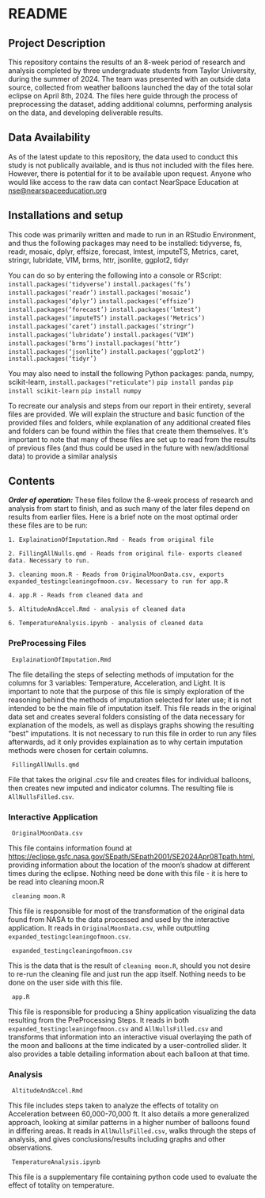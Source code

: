 # README

## Project Description
This repository contains the results of an 8-week period of research and analysis completed by three undergraduate students from Taylor University, during the summer of 2024. The team was presented with an outside data source, collected from weather balloons launched the day of the total solar eclipse on April 8th, 2024. The files here guide through the process of preprocessing the dataset, adding additional columns, performing analysis on the data, and developing deliverable results. 

## Data Availability
As of the latest update to this repository, the data used to conduct this study is not publically available, and is thus not included with the files here. However, there is potential for it to be available upon request. Anyone who would like access to the raw data can contact NearSpace Education at [nse@nearspaceeducation.org](mailto:nse@nearspaceeducation.org)

## Installations and setup
This code was primarily written and made to run in an RStudio Environment, and thus the following packages may need to be installed:
tidyverse, fs, readr, mosaic, dplyr, effsize, forecast, lmtest, imputeTS, Metrics, caret, stringr, lubridate, VIM, brms, httr, jsonlite, ggplot2, tidyr

You can do so by entering the following into a console or RScript:
`install.packages(‘tidyverse’)`
`install.packages(‘fs’)`
`install.packages(‘readr’)`
`install.packages(‘mosaic’)`
`install.packages(‘dplyr’)`
`install.packages(‘effsize’)`
`install.packages(‘forecast’)`
`install.packages(‘lmtest’)`
`install.packages(‘imputeTS’)`
`install.packages(‘Metrics’)`
`install.packages(‘caret’)`
`install.packages(‘stringr’)`
`install.packages(‘lubridate’)`
`install.packages(‘VIM’)`
`install.packages(‘brms’)`
`install.packages(‘httr’)`
`install.packages(‘jsonlite’)`
`install.packages(‘ggplot2’)`
`install.packages(‘tidyr’)`

You may also need to install the following Python packages: panda, numpy, scikit-learn, 
`install.packages("reticulate")`
`pip install pandas`
`pip install scikit-learn`
`pip install numpy`


To recreate our analysis and steps from our report in their entirety, several files are provided. We will explain the structure and basic function of the provided files and folders, while explanation of any additional created files and folders can be found within the files that create them themselves. It's important to note that many of these files are set up to read from the results of previous files (and thus could be used in the future with new/additional data) to provide a similar analysis

## Contents
***Order of operation:*** These files follow the 8-week process of research and analysis from start to finish, and as such many of the later files depend on results from earlier files. Here is a brief note on the most optimal order these files are to be run:

	1. ExplainationOfImputation.Rmd - Reads from original file
		
	2. FillingAllNulls.qmd - Reads from original file- exports cleaned data. Necessary to run.
	
	3. cleaning moon.R - Reads from OriginalMoonData.csv, exports expanded_testingcleaningofmoon.csv. Necessary to run for app.R
	
	4. app.R - Reads from cleaned data and 
	 
	5. AltitudeAndAccel.Rmd - analysis of cleaned data
	 
	6. TemperatureAnalysis.ipynb - analysis of cleaned data
      
### PreProcessing Files

	 ExplainationOfImputation.Rmd  
The file detailing the steps of selecting methods of imputation for the columns for 3 variables: Temperature, Acceleration, and Light. It is important to note that the purpose of this file is simply exploration of the reasoning behind the methods of imputation selected for later use; it is not intended to be the main file of imputation itself. This file reads in the original data set and creates several folders consisting of the data necessary for explanation of the models, as well as displays graphs showing the resulting “best” imputations. It is not necessary to run this file in order to run any files afterwards, ad it only provides explaination as to why certain imputation methods were chosen for certain columns.

	 FillingAllNulls.qmd 
File that takes the original .csv file and creates files for individual balloons, then creates new imputed and indicator columns. The resulting file is `AllNullsFilled.csv`.

### Interactive Application

	 OriginalMoonData.csv 
This file contains information found at https://eclipse.gsfc.nasa.gov/SEpath/SEpath2001/SE2024Apr08Tpath.html, providing information about the location of the moon’s shadow at different times during the eclipse. Nothing need be done with this file - it is here to be read into cleaning moon.R

	 cleaning moon.R 
This file is responsible for most of the transformation of the original data found from NASA to the data processed and used by the interactive application. It reads in `OriginalMoonData.csv`, while outputting `expanded_testingcleaningofmoon.csv`.

	 expanded_testingcleaningofmoon.csv 
This is the data that is the result of `cleaning moon.R`, should you not desire to re-run the cleaning file and just run the app itself. Nothing needs to be done on the user side with this file.

	 app.R 
This file is responsible for producing a Shiny application visualizing the data resulting from the PreProcessing Steps. It reads in both `expanded_testingcleaningofmoon.csv` and `AllNullsFilled.csv` and transforms that information into an interactive visual overlaying the path of the moon and balloons at the time indicated by a user-controlled slider. It also provides a table detailing information about each balloon at that time. 
	
### Analysis
	 AltitudeAndAccel.Rmd 
This file includes steps taken to analyze the effects of totality on Acceleration between 60,000-70,000 ft. It also details a more generalized approach, looking at similar patterns in a higher number of balloons found in differing areas. It reads in `AllNullsFilled.csv`, walks through the steps of analysis, and gives conclusions/results including graphs and other observations. 

	 TemperatureAnalysis.ipynb
This file is a supplementary file containing python code used to evaluate the effect of totality on temperature. 
